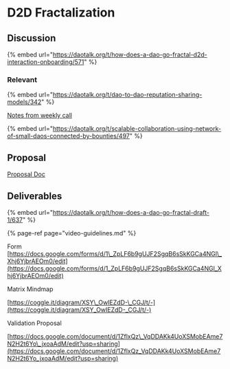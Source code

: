 # D2D Fractalization

## Discussion

{% embed url="https://daotalk.org/t/how-does-a-dao-go-fractal-d2d-interaction-onboarding/571" %}

### Relevant

{% embed url="https://daotalk.org/t/dao-to-dao-reputation-sharing-models/342" %}

[Notes from weekly call](https://docs.google.com/document/d/12VJq1OTKbvHdZN5PAjUuCOKEw31F0BsrOP96M09Y3eI/edit)

{% embed url="https://daotalk.org/t/scalable-collaboration-using-network-of-small-daos-connected-by-bounties/497" %}



## Proposal

[Proposal Doc](https://docs.google.com/document/d/163cNyXRi0p6duHr1gdTKwBXJOf0dQ8DyqF_eVv_2bXc/edit?usp=sharing)

## Deliverables

{% embed url="https://daotalk.org/t/how-does-a-dao-go-fractal-draft-1/637" %}





{% page-ref page="video-guidelines.md" %}

Form  
[https://docs.google.com/forms/d/1\_ZpLF6b9gUJF2SgqB6sSkKGCa4NGl\_Xhj6YjbrAEOm0/edit](https://docs.google.com/forms/d/1_ZpLF6b9gUJF2SgqB6sSkKGCa4NGl_Xhj6YjbrAEOm0/edit)

Matrix Mindmap

[https://coggle.it/diagram/XSY\_OwIEZdD-\_CGJ/t/-](https://coggle.it/diagram/XSY_OwIEZdD-_CGJ/t/-)

Validation Proposal

[https://docs.google.com/document/d/1ZflxQz\_VqDDAKk4UoXSMobEAme7N2H2t6Yo\_jxoaAdM/edit?usp=sharing](https://docs.google.com/document/d/1ZflxQz_VqDDAKk4UoXSMobEAme7N2H2t6Yo_jxoaAdM/edit?usp=sharing)





